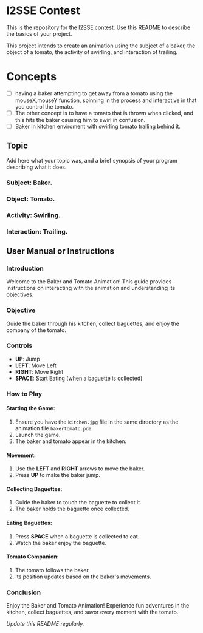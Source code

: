# I2SSE Contest

This is the repository for the I2SSE contest. Use this README to describe the basics of your project.

This project intends to create an animation using the subject of a baker, the object of a tomato, the activity of swirling, and interaction of trailing. 

# Concepts
- [ ] having a baker attempting to get away from a tomato using the mouseX,mouseY function, spinning in the process and interactive in that you control the tomato.
- [ ] The other concept is to have a tomato that is thrown when clicked, and this hits the baker causing him to swirl in confusion.
- [ ] Baker in kitchen enviroment with swirling tomato trailing behind it.

## Topic

Add here what your topic was, and a brief synopsis of your program describing what it does.

### Subject: Baker.
### Object: Tomato.
### Activity: Swirling.
### Interaction: Trailing.

## User Manual or Instructions

### Introduction
Welcome to the Baker and Tomato Animation! This guide provides instructions on interacting with the animation and understanding its objectives.

### Objective
Guide the baker through his kitchen, collect baguettes, and enjoy the company of the tomato.

### Controls
- **UP**: Jump
- **LEFT**: Move Left
- **RIGHT**: Move Right
- **SPACE**: Start Eating (when a baguette is collected)

### How to Play
#### Starting the Game:
1. Ensure you have the `kitchen.jpg` file in the same directory as the animation file `bakertomato.pde`.
2. Launch the game.
3. The baker and tomato appear in the kitchen.

#### Movement:
1. Use the **LEFT** and **RIGHT** arrows to move the baker.
2. Press **UP** to make the baker jump.

#### Collecting Baguettes:
1. Guide the baker to touch the baguette to collect it.
2. The baker holds the baguette once collected.

#### Eating Baguettes:
1. Press **SPACE** when a baguette is collected to eat.
2. Watch the baker enjoy the baguette.

#### Tomato Companion:
1. The tomato follows the baker.
2. Its position updates based on the baker's movements.

### Conclusion
Enjoy the Baker and Tomato Animation! Experience fun adventures in the kitchen, collect baguettes, and savor every moment with the tomato.

 *Update this README regularly.*



